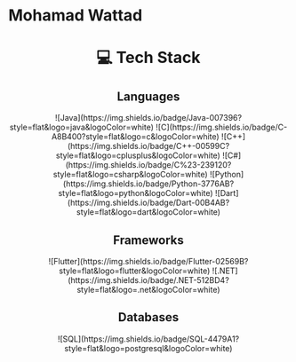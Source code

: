 # Mohamad Wattad 

<h1 align="center">💻 Tech Stack</h1>

<h2 align="center">Languages</h2>
<p align="center">
  ![Java](https://img.shields.io/badge/Java-007396?style=flat&logo=java&logoColor=white) 
  ![C](https://img.shields.io/badge/C-A8B400?style=flat&logo=c&logoColor=white) 
  ![C++](https://img.shields.io/badge/C++-00599C?style=flat&logo=cplusplus&logoColor=white) 
  ![C#](https://img.shields.io/badge/C%23-239120?style=flat&logo=csharp&logoColor=white) 
  ![Python](https://img.shields.io/badge/Python-3776AB?style=flat&logo=python&logoColor=white) 
  ![Dart](https://img.shields.io/badge/Dart-00B4AB?style=flat&logo=dart&logoColor=white)
</p>

<h2 align="center">Frameworks</h2>
<p align="center">
  ![Flutter](https://img.shields.io/badge/Flutter-02569B?style=flat&logo=flutter&logoColor=white) 
  ![.NET](https://img.shields.io/badge/.NET-512BD4?style=flat&logo=.net&logoColor=white)
</p>

<h2 align="center">Databases</h2>
<p align="center">
  ![SQL](https://img.shields.io/badge/SQL-4479A1?style=flat&logo=postgresql&logoColor=white)
</p>
